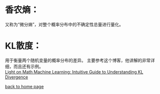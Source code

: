 # 香农熵：
又称为“微分熵”，对整个概率分布中的不确定性总量进行量化。
# KL散度：
用于衡量两个随机变量的概率分布的差异。
主要参考这个博客，他讲解的非常详细，而且还有示例。
<br>[Light on Math Machine Learning: Intuitive Guide to Understanding KL Divergence](http://www.thushv.com/machine-learning/light-on-math-machine-learning-intuitive-guide-to-understanding-kl-divergence/)

<!--supper link, back to home page-->
[^_^]: # (supper link, back to home page)
[back to home page](./..)